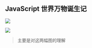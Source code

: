 ## JavaScript 世界万物诞生记

![](JavaScript%20%E4%B8%96%E7%95%8C%E4%B8%87%E7%89%A9%E8%AF%9E%E7%94%9F%E8%AE%B0/A7736C14-B78F-4AA9-B029-31F589E26782.png)

![](JavaScript%20%E4%B8%96%E7%95%8C%E4%B8%87%E7%89%A9%E8%AF%9E%E7%94%9F%E8%AE%B0/CAE39D2E-B736-48E0-BFA3-57FDD41BB27A.png)
> 主要是对这两幅图的理解  
>   